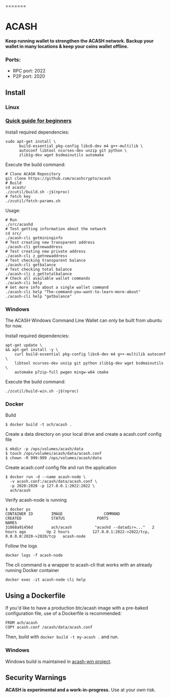 
=======
# ACASH
**Keep running wallet to strengthen the ACASH network. Backup your wallet in many locations & keep your coins wallet offline.**

### Ports:
- RPC port: 2022
- P2P port: 2020

Install
-----------------
### Linux

### [Quick guide for beginners](https://github.com/acashcrypto/acash/wiki/Quick-guide-for-beginners)

Install required dependencies:
```{r, engine='bash'}
sudo apt-get install \
      build-essential pkg-config libc6-dev m4 g++-multilib \
      autoconf libtool ncurses-dev unzip git python \
      zlib1g-dev wget bsdmainutils automake
```

Execute the build command:
```{r, engine='bash'}
# Clone ACASH Repository
git clone https://github.com/acashcrypto/acash
# Build
cd acash/
./zcutil/build.sh -j$(nproc)
# fetch key
./zcutil/fetch-params.sh
```

Usage:
```{r, engine='bash'}
# Run
./src/acashd
# Test getting information about the network
cd src/
./acash-cli getmininginfo
# Test creating new transparent address
./acash-cli getnewaddress
# Test creating new private address
./acash-cli z_getnewaddress
# Test checking transparent balance
./acash-cli getbalance
# Test checking total balance 
./acash-cli z_gettotalbalance
# Check all available wallet commands
./acash-cli help
# Get more info about a single wallet command
./acash-cli help "The-command-you-want-to-learn-more-about"
./acash-cli help "getbalance"
```

### Windows
The ACASH Windows Command Line Wallet can only be built from ubuntu for now.

Install required dependencies:
```
apt-get update \
&& apt-get install -y \
    curl build-essential pkg-config libc6-dev m4 g++-multilib autoconf \
    libtool ncurses-dev unzip git python zlib1g-dev wget bsdmainutils \
    automake p7zip-full pwgen mingw-w64 cmake
```

Execute the build command:
```
./zcutil/build-win.sh -j$(nproc)
```

### Docker

Build
```
$ docker build -t ach/acash .
```

Create a data directory on your local drive and create a acash.conf config file
```
$ mkdir -p /ops/volumes/acash/data
$ touch /ops/volumes/acash/data/acash.conf
$ chown -R 999:999 /ops/volumes/acash/data
```

Create acash.conf config file and run the application
```
$ docker run -d --name acash-node \
  -v acash.conf:/acash/data/acash.conf \
  -p 2020:2020 -p 127.0.0.1:2022:2022 \
  ach/acash
```

Verify acash-node is running
```
$ docker ps
CONTAINER ID        IMAGE                  COMMAND                     CREATED             STATUS              PORTS                                              NAMES
31868a91456d        ach/acash          "acashd --datadir=..."   2 hours ago         Up 2 hours          127.0.0.1:2022->2022/tcp, 0.0.0.0:2020->2020/tcp   acash-node
```

Follow the logs
```
docker logs -f acash-node
```

The cli command is a wrapper to acash-cli that works with an already running Docker container
```
docker exec -it acash-node cli help
```

## Using a Dockerfile
If you'd like to have a production btc/acash image with a pre-baked configuration
file, use of a Dockerfile is recommended:

```
FROM ach/acash
COPY acash.conf /acash/data/acash.conf
```

Then, build with `docker build -t my-acash .` and run.

### Windows
Windows build is maintained in [acash-win project](https://github.com/acashcrypto/acash-win).

Security Warnings
-----------------

**ACASH is experimental and a work-in-progress.** Use at your own risk.
